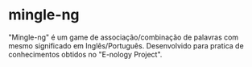 # mingle-ng
"Mingle-ng" é um game de associação/combinação de palavras com mesmo significado em Inglês/Português. Desenvolvido para pratica de conhecimentos obtidos no "E-nology Project".
